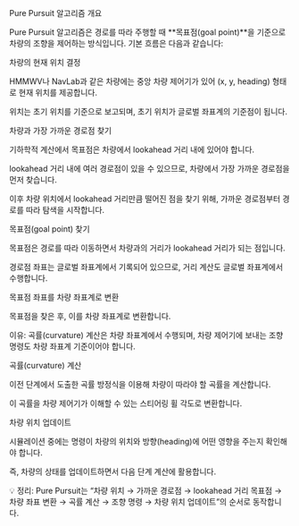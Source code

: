 Pure Pursuit 알고리즘 개요

Pure Pursuit 알고리즘은 경로를 따라 주행할 때 **목표점(goal point)**을 기준으로 차량의 조향을 제어하는 방식입니다. 기본 흐름은 다음과 같습니다:

차량의 현재 위치 결정

HMMWV나 NavLab과 같은 차량에는 중앙 차량 제어기가 있어 (x, y, heading) 형태로 현재 위치를 제공합니다.

위치는 초기 위치를 기준으로 보고되며, 초기 위치가 글로벌 좌표계의 기준점이 됩니다.

차량과 가장 가까운 경로점 찾기

기하학적 계산에서 목표점은 차량에서 lookahead 거리 내에 있어야 합니다.

lookahead 거리 내에 여러 경로점이 있을 수 있으므로, 차량에서 가장 가까운 경로점을 먼저 찾습니다.

이후 차량 위치에서 lookahead 거리만큼 떨어진 점을 찾기 위해, 가까운 경로점부터 경로를 따라 탐색을 시작합니다.

목표점(goal point) 찾기

목표점은 경로를 따라 이동하면서 차량과의 거리가 lookahead 거리가 되는 점입니다.

경로점 좌표는 글로벌 좌표계에서 기록되어 있으므로, 거리 계산도 글로벌 좌표계에서 수행합니다.

목표점 좌표를 차량 좌표계로 변환

목표점을 찾은 후, 이를 차량 좌표계로 변환합니다.

이유: 곡률(curvature) 계산은 차량 좌표계에서 수행되며, 차량 제어기에 보내는 조향 명령도 차량 좌표계 기준이어야 합니다.

곡률(curvature) 계산

이전 단계에서 도출한 곡률 방정식을 이용해 차량이 따라야 할 곡률을 계산합니다.

이 곡률을 차량 제어기가 이해할 수 있는 스티어링 휠 각도로 변환합니다.

차량 위치 업데이트

시뮬레이션 중에는 명령이 차량의 위치와 방향(heading)에 어떤 영향을 주는지 확인해야 합니다.

즉, 차량의 상태를 업데이트하면서 다음 단계 계산에 활용합니다.

💡 정리:
Pure Pursuit는 “차량 위치 → 가까운 경로점 → lookahead 거리 목표점 → 차량 좌표 변환 → 곡률 계산 → 조향 명령 → 차량 위치 업데이트”의 순서로 동작합니다.